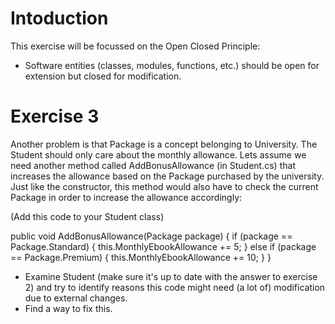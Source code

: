 # Intoduction

This exercise will be focussed on the Open Closed Principle:
- Software entities (classes, modules, functions, etc.) should be open for extension but closed for modification.

# Exercise 3
Another problem is that Package is a concept belonging to University. The Student should only care about the monthly allowance. Lets assume we need another method called AddBonusAllowance (in Student.cs) that increases the allowance based on the Package purchased by the university. Just like the constructor, this method would also have to check the current Package in order to increase the allowance accordingly:

(Add this code to your Student class)

public void AddBonusAllowance(Package package)
{
    if (package == Package.Standard)
    {
        this.MonthlyEbookAllowance += 5;
    }
    else if (package == Package.Premium)
    {
        this.MonthlyEbookAllowance += 10;
    }
}

- Examine Student (make sure it's up to date with the answer to exercise 2) and try to identify reasons this code might need (a lot of) modification due to external changes.
- Find a way to fix this.